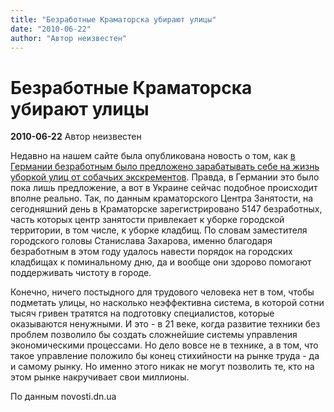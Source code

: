 ```yaml
---
title: "Безработные Краматорска убирают улицы"
date: "2010-06-22"
author: "Автор неизвестен"
---
```


# Безработные Краматорска убирают улицы

**2010-06-22** Автор неизвестен

Недавно на нашем сайте была опубликована новость о том, как [в Германии безработным было предложено зарабатывать себе на жизнь уборкой улиц от собачьих экскрементов](/2122.md). Правда, в Германии это было пока лишь предложение, а вот в Украине сейчас подобное происходит вполне реально. Так, по данным краматорского Центра Занятости, на сегодняшний день в Краматорске зарегистрировано 5147 безработных, часть которых центр занятости привлекает к уборке городской территории, в том числе, к уборке кладбищ. По словам заместителя городского головы Станислава Захарова, именно благодаря безработным в этом году удалось навести порядок на городских кладбищах к поминальному дню, да и вообще они здорово помогают поддерживать чистоту в городе.

Конечно, ничего постыдного для трудового человека нет в том, чтобы подметать улицы, но насколько неэффективна система, в которой сотни тысяч гривен тратятся на подготовку специалистов, которые оказываются ненужными. И это - в 21 веке, когда развитие техники без проблем позволило бы создать сложнейшие системы управления экономическими процессами. Но дело вовсе не в технике, а в том, что такое управление положило бы конец стихийности на рынке труда - да и самому рынку. Но именно этого никак не могут позволить те, кто на этом рынке накручивает свои миллионы.

По данным novosti.dn.ua
